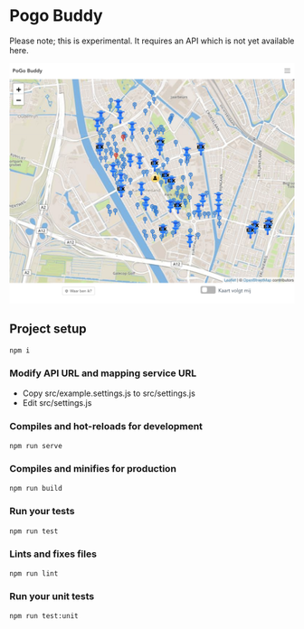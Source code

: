 # Pogo Buddy
Please note; this is experimental. It requires an API which is not yet available here. 

![alt text](pogobuddy.png "Pogo Buddy")

## Project setup
```
npm i
```
### Modify API URL and mapping service URL
- Copy src/example.settings.js to src/settings.js
- Edit src/settings.js

### Compiles and hot-reloads for development
```
npm run serve
```

### Compiles and minifies for production
```
npm run build
```

### Run your tests
```
npm run test
```

### Lints and fixes files
```
npm run lint
```

### Run your unit tests
```
npm run test:unit
```
